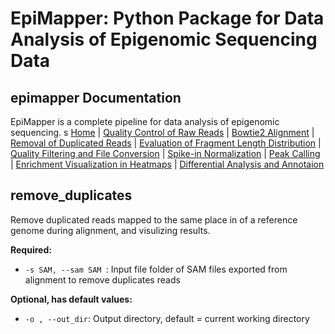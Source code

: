# EpiMapper: Python Package for Data Analysis of Epigenomic Sequencing Data
## epimapper Documentation

EpiMapper is a complete pipeline for data analysis of epigenomic sequencing.
s
[Home](README.md) | [Quality Control of Raw Reads](docs/fastqc.md) | [Bowtie2 Alignment](docs/bowtie2_alignment.md) | [Removal of Duplicated Reads](docs/remove_duplicates.md) | [Evaluation of Fragment Length Distribution](docs/fragment_length.md) | [Quality Filtering and File Conversion](docs/filtering.md) | [Spike-in Normalization](docs/spike_in_calibration.md) | [Peak Calling](docs/peak_calling.md) | [Enrichment Visualization in Heatmaps](docs/heatmaps.md) | [Differential Analysis and Annotaion](docs/differential_analysis.md)




## remove_duplicates

Remove duplicated reads mapped to the same place in of a reference genome during alignment, and visulizing results.

<p><strong>Required:</strong></p>
<ul>
  <li><code>-s SAM, --sam SAM </code>: Input file folder of SAM files exported from alignment to remove duplicates reads </li>
  
</ul>

<p><strong>Optional, has default values:</strong></p>
<ul>
  <li><code>-o , --out_dir</code>: Output directory, default = current working directory </li>
</ul>
